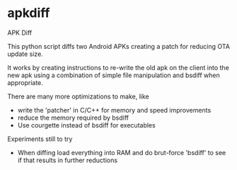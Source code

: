 # apkdiff
APK Diff

This python script diffs two Android APKs creating a patch for reducing OTA update size.

It works by creating instructions to re-write the old apk on the client into the new apk using a combination
of simple file manipulation and bsdiff when appropriate.

There are many more optimizations to make, like

- write the 'patcher' in C/C++ for memory and speed improvements
- reduce the memory required by bsdiff 
- Use courgette instead of bsdiff for executables

Experiments still to try

- When diffing load everything into RAM and do brut-force 'bsdiff' to see if that results in further reductions
